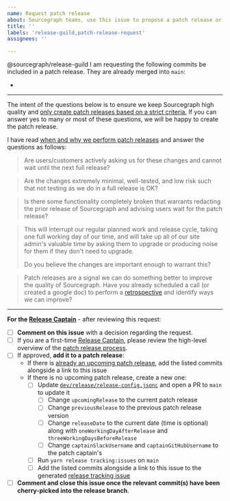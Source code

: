 ```yaml
---
name: Request patch release
about: Sourcegraph teams, use this issue to propose a patch release or include your changes in a patch release.
title: ''
labels: 'release-guild,patch-release-request'
assignees: ''

---
```


@sourcegraph/release-guild I am requesting the following commits be included in a patch release. They are already merged into `main`:

- <!-- LINK TO EXACT MERGED COMMITS HERE -->

---

The intent of the questions below is to ensure we keep Sourcegraph high quality and [only create patch releases based on a strict criteria.](https://handbook.sourcegraph.com/engineering/releases#patch-releases) If you can answer yes to many or most of these questions, we will be happy to create the patch release.

I have read [when and why we perform patch releases](https://handbook.sourcegraph.com/engineering/releases#patch-releases) and answer the questions as follows:

> Are users/customers actively asking us for these changes and cannot wait until the next full release?

<!-- ANSWER THIS, include links to customer issue tracker -->

> Are the changes extremely minimal, well-tested, and low risk such that not testing as we do in a full release is OK?

<!-- **ANSWER THIS, explain in detail** -->

> Is there some functionality completely broken that warrants redacting the prior release of Sourcegraph and advising users wait for the patch release?

<!-- **ANSWER THIS, explain if needed** -->

> This will interrupt our regular planned work and release cycle, taking one full working day of our time, and will take up all of our site admin's valuable time by asking them to upgrade or producing noise for them if they don't need to upgrade.
>
> Do you believe the changes are important enough to warrant this?

<!-- **ANSWER THIS, yes/no** -->

> Patch releases are a signal we can do something better to improve the quality of Sourcegraph. Have you already scheduled a call (or created a google doc) to perform a [retrospective](https://about.sourcegraph.com/retrospectives) and identify ways we can improve?

<!-- **ANSWER THIS** -->

---

**For the [Release Captain]** - after reviewing this request:

- [ ] **Comment on this issue** with a decision regarding the request.
- [ ] If you are a first-time [Release Captain], please review the high-level overview of the [patch release process].
- [ ] If approved, **add it to a patch release**:
  - If there is [already an upcoming patch release](https://github.com/sourcegraph/sourcegraph/issues?q=is%3Aissue+label%3Arelease-tracking+), add the listed commits alongside a link to this issue
  - If there is no upcoming patch release, create a new one:
    - [ ] Update [`dev/release/release-config.jsonc`](https://sourcegraph.com/github.com/sourcegraph/sourcegraph/-/blob/dev/release/release-config.jsonc) and open a PR to `main` to update it
      - [ ] Change `upcomingRelease` to the current patch release
      - [ ] Change `previousRelease` to the previous patch release version
      - [ ] Change `releaseDate` to the current date (time is optional) along with `oneWorkingDayAfterRelease` and `threeWorkingDaysBeforeRelease`
      - [ ] Change `captainSlackUsername` and `captainGitHubUsername` to the patch captain's
    - [ ] Run `yarn release tracking:issues` on `main`
    - [ ] Add the listed commits alongside a link to this issue to the generated [release tracking issue](https://github.com/sourcegraph/sourcegraph/issues?q=is%3Aissue+label%3Arelease-tracking+)
- [ ] **Comment and close this issue once the relevant commit(s) have been cherry-picked into the release branch**.

[release captain]: https://handbook.sourcegraph.com/engineering/releases#release-captain
[patch release process]: https://handbook.sourcegraph.com/departments/product-engineering/engineering/process/releases#patch-release-process

